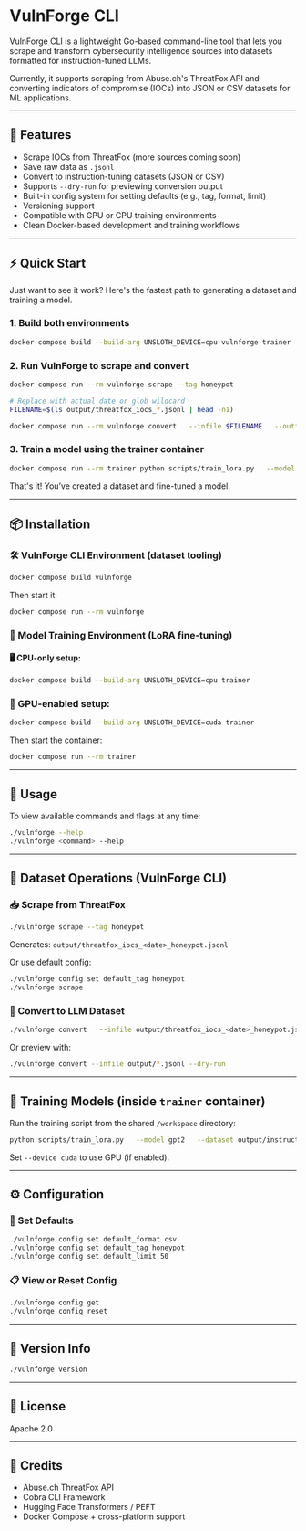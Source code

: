# VulnForge CLI

VulnForge CLI is a lightweight Go-based command-line tool that lets you scrape and transform cybersecurity intelligence sources into datasets formatted for instruction-tuned LLMs.

Currently, it supports scraping from Abuse.ch's ThreatFox API and converting indicators of compromise (IOCs) into JSON or CSV datasets for ML applications.

---

## 🚀 Features

- Scrape IOCs from ThreatFox (more sources coming soon)
- Save raw data as `.jsonl`
- Convert to instruction-tuning datasets (JSON or CSV)
- Supports `--dry-run` for previewing conversion output
- Built-in config system for setting defaults (e.g., tag, format, limit)
- Versioning support
- Compatible with GPU or CPU training environments
- Clean Docker-based development and training workflows

---

## ⚡ Quick Start

Just want to see it work? Here's the fastest path to generating a dataset and training a model.

### 1. Build both environments
```bash
docker compose build --build-arg UNSLOTH_DEVICE=cpu vulnforge trainer
```

### 2. Run VulnForge to scrape and convert
```bash
docker compose run --rm vulnforge scrape --tag honeypot

# Replace with actual date or glob wildcard
FILENAME=$(ls output/threatfox_iocs_*.jsonl | head -n1)

docker compose run --rm vulnforge convert   --infile $FILENAME   --outfile output/quick_dataset.json   --limit 20
```

### 3. Train a model using the trainer container
```bash
docker compose run --rm trainer python scripts/train_lora.py   --model gpt2   --dataset output/quick_dataset.json   --output_dir output/lora-gpt2   --device cpu
```

That's it! You’ve created a dataset and fine-tuned a model.

---

## 📦 Installation

### 🛠️ VulnForge CLI Environment (dataset tooling)

```bash
docker compose build vulnforge
```

Then start it:
```bash
docker compose run --rm vulnforge
```

### 🧠 Model Training Environment (LoRA fine-tuning)

#### 🖥️ CPU-only setup:
```bash
docker compose build --build-arg UNSLOTH_DEVICE=cpu trainer
```

### 🚀 GPU-enabled setup:
```bash
docker compose build --build-arg UNSLOTH_DEVICE=cuda trainer
```

Then start the container:
```bash
docker compose run --rm trainer
```

---

## 🧪 Usage

To view available commands and flags at any time:

```bash
./vulnforge --help
./vulnforge <command> --help
```

---

## 📁 Dataset Operations (VulnForge CLI)

### 📥 Scrape from ThreatFox

```bash
./vulnforge scrape --tag honeypot
```

Generates: `output/threatfox_iocs_<date>_honeypot.jsonl`

Or use default config:

```bash
./vulnforge config set default_tag honeypot
./vulnforge scrape
```

### 🔁 Convert to LLM Dataset

```bash
./vulnforge convert   --infile output/threatfox_iocs_<date>_honeypot.jsonl   --outfile output/instruction_dataset_<date>.json   --format json --limit 50
```

Or preview with:

```bash
./vulnforge convert --infile output/*.jsonl --dry-run
```

---

## 🧠 Training Models (inside `trainer` container)

Run the training script from the shared `/workspace` directory:

```bash
python scripts/train_lora.py   --model gpt2   --dataset output/instruction_dataset_<date>.json   --output_dir output/lora-gpt2   --device cpu
```

Set `--device cuda` to use GPU (if enabled).

---

## ⚙️ Configuration

### 🔧 Set Defaults

```bash
./vulnforge config set default_format csv
./vulnforge config set default_tag honeypot
./vulnforge config set default_limit 50
```

### 📋 View or Reset Config

```bash
./vulnforge config get
./vulnforge config reset
```

---

## 📌 Version Info

```bash
./vulnforge version
```

---

## 📖 License

Apache 2.0

---

## 💬 Credits

- Abuse.ch ThreatFox API
- Cobra CLI Framework
- Hugging Face Transformers / PEFT
- Docker Compose + cross-platform support

